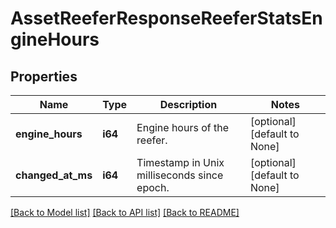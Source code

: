 # AssetReeferResponseReeferStatsEngineHours

## Properties
Name | Type | Description | Notes
------------ | ------------- | ------------- | -------------
**engine_hours** | **i64** | Engine hours of the reefer. | [optional] [default to None]
**changed_at_ms** | **i64** | Timestamp in Unix milliseconds since epoch. | [optional] [default to None]

[[Back to Model list]](../README.md#documentation-for-models) [[Back to API list]](../README.md#documentation-for-api-endpoints) [[Back to README]](../README.md)


